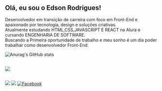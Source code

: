 ## Olá, eu sou o Edson Rodrigues!
Desenvolvedor em transição de carreira com foco em Front-End e apaixonado por tecnologia, design e soluções criativas.<br>
Atualmente estudando HTML,CSS,JAVASCRIPT E REACT na Alura e cursando ENGENHARIA DE SOFTWARE.<br>
Buscando a Primeira oportunidade de trabalho e meu sonho é um dia poder trabalhar como desenvolvedor Front-End.


![Anurag's GitHub stats](https://github-readme-stats.vercel.app/api?username=edson-rgs&show_icons=false&theme=dracula)

<div style="display: inline_block"><br> 
      <img src="https://skillicons.dev/icons?i=js,react,html,css,git,figma" /></a>
  </div>
<br>
  <p aling="center">
    
   <a href="https://instagram.com/edsonrodrigues111" target="_blank"><img src="https://img.shields.io/badge/-Instagram-%23E4405F?style=for-the-badge&logo=instagram&logoColor=white" target="_blank"></a>
 	 <a href="https://discord.com/edson096843" target="_blank"><img src="https://img.shields.io/badge/Discord-7289DA?style=for-the-badge&logo=discord&logoColor=white" target="_blank"></a> 
   <a href="https://www.facebook.com/edson.rodrigues.9404"  target="_blnk"> <img src="https://img.shields.io/badge/Facebook-1877F2?style=for-the-badge&logo=facebook&logoColor=white" alt="Facebook"/></a>
  
